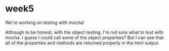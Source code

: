 # week5

We're working on testing with mocha!

Although to be honest, with the object testing, I'm not sure what to test with mocha.  I guess I could call some of the object properties?  But I can see that all of the properties and methods are returned properly in the html output.
